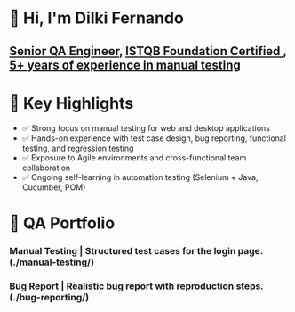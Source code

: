 # 👋 Hi, I'm Dilki Fernando
<H2><a href="https://github.com/Dilkifernando24">Senior QA Engineer</a>, <a href="https://www.linkedin.com/in/dilkifernando/">ISTQB Foundation Certified </a>,<a href="https://medium.com/@difernandov/the-evolving-role-of-a-qa-engineer-my-journey-c554ccf671ed"> 5+ years of experience in manual testing</a> </H2>

# 📌 Key Highlights
- ✅ Strong focus on manual testing for web and desktop applications
- ✅ Hands-on experience with test case design, bug reporting, functional testing, and regression testing
- ✅ Exposure to Agile environments and cross-functional team collaboration
- ✅ Ongoing self-learning in automation testing (Selenium + Java, Cucumber, POM)
  
# 📁 QA Portfolio
### <h3> Manual Testing | Structured test cases for the login page. (./manual-testing/) </h3>
### <h3> Bug Report | Realistic bug report with reproduction steps. (./bug-reporting/) </h3>
